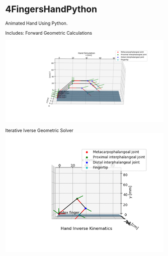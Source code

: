 # 4FingersHandPython
 Animated Hand Using Python.
 
 Includes:
 Forward Geometric Calculations
 
![Image of Visualizator](https://github.com/Mlahoud/4FingersHandPython/blob/master/images/fwk.png)

Iterative Iverse Geometric Solver
![Gif of Animation](https://github.com/Mlahoud/4FingersHandPython/blob/master/images/animation.gif)
